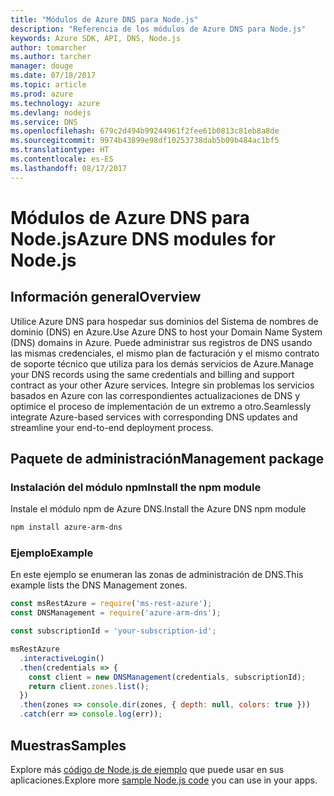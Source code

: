 ```yaml
---
title: "Módulos de Azure DNS para Node.js"
description: "Referencia de los módulos de Azure DNS para Node.js"
keywords: Azure SDK, API, DNS, Node.js
author: tomarcher
ms.author: tarcher
manager: douge
ms.date: 07/18/2017
ms.topic: article
ms.prod: azure
ms.technology: azure
ms.devlang: nodejs
ms.service: DNS
ms.openlocfilehash: 679c2d494b99244961f2fee61b0813c81eb8a8de
ms.sourcegitcommit: 9974b43899e98df10253738dab5b09b484ac1bf5
ms.translationtype: HT
ms.contentlocale: es-ES
ms.lasthandoff: 08/17/2017
---
```

# <a name="azure-dns-modules-for-nodejs"></a><span data-ttu-id="d6c43-104">Módulos de Azure DNS para Node.js</span><span class="sxs-lookup"><span data-stu-id="d6c43-104">Azure DNS modules for Node.js</span></span>

## <a name="overview"></a><span data-ttu-id="d6c43-105">Información general</span><span class="sxs-lookup"><span data-stu-id="d6c43-105">Overview</span></span>

<span data-ttu-id="d6c43-106">Utilice Azure DNS para hospedar sus dominios del Sistema de nombres de dominio (DNS) en Azure.</span><span class="sxs-lookup"><span data-stu-id="d6c43-106">Use Azure DNS to host your Domain Name System (DNS) domains in Azure.</span></span> <span data-ttu-id="d6c43-107">Puede administrar sus registros de DNS usando las mismas credenciales, el mismo plan de facturación y el mismo contrato de soporte técnico que utiliza para los demás servicios de Azure.</span><span class="sxs-lookup"><span data-stu-id="d6c43-107">Manage your DNS records using the same credentials and billing and support contract as your other Azure services.</span></span> <span data-ttu-id="d6c43-108">Integre sin problemas los servicios basados en Azure con las correspondientes actualizaciones de DNS y optimice el proceso de implementación de un extremo a otro.</span><span class="sxs-lookup"><span data-stu-id="d6c43-108">Seamlessly integrate Azure-based services with corresponding DNS updates and streamline your end-to-end deployment process.</span></span>

## <a name="management-package"></a><span data-ttu-id="d6c43-109">Paquete de administración</span><span class="sxs-lookup"><span data-stu-id="d6c43-109">Management package</span></span>

### <a name="install-the-npm-module"></a><span data-ttu-id="d6c43-110">Instalación del módulo npm</span><span class="sxs-lookup"><span data-stu-id="d6c43-110">Install the npm module</span></span>

<span data-ttu-id="d6c43-111">Instale el módulo npm de Azure DNS.</span><span class="sxs-lookup"><span data-stu-id="d6c43-111">Install the Azure DNS npm module</span></span>

```bash
npm install azure-arm-dns
```

### <a name="example"></a><span data-ttu-id="d6c43-112">Ejemplo</span><span class="sxs-lookup"><span data-stu-id="d6c43-112">Example</span></span>

<span data-ttu-id="d6c43-113">En este ejemplo se enumeran las zonas de administración de DNS.</span><span class="sxs-lookup"><span data-stu-id="d6c43-113">This example lists the DNS Management zones.</span></span>

```javascript
const msRestAzure = require('ms-rest-azure');
const DNSManagement = require('azure-arm-dns');

const subscriptionId = 'your-subscription-id';

msRestAzure
  .interactiveLogin()
  .then(credentials => {
    const client = new DNSManagement(credentials, subscriptionId);
    return client.zones.list();
  })
  .then(zones => console.dir(zones, { depth: null, colors: true }))
  .catch(err => console.log(err));
```

## <a name="samples"></a><span data-ttu-id="d6c43-114">Muestras</span><span class="sxs-lookup"><span data-stu-id="d6c43-114">Samples</span></span>

<span data-ttu-id="d6c43-115">Explore más [código de Node.js de ejemplo](https://azure.microsoft.com/resources/samples/?platform=nodejs) que puede usar en sus aplicaciones.</span><span class="sxs-lookup"><span data-stu-id="d6c43-115">Explore more [sample Node.js code](https://azure.microsoft.com/resources/samples/?platform=nodejs) you can use in your apps.</span></span>
